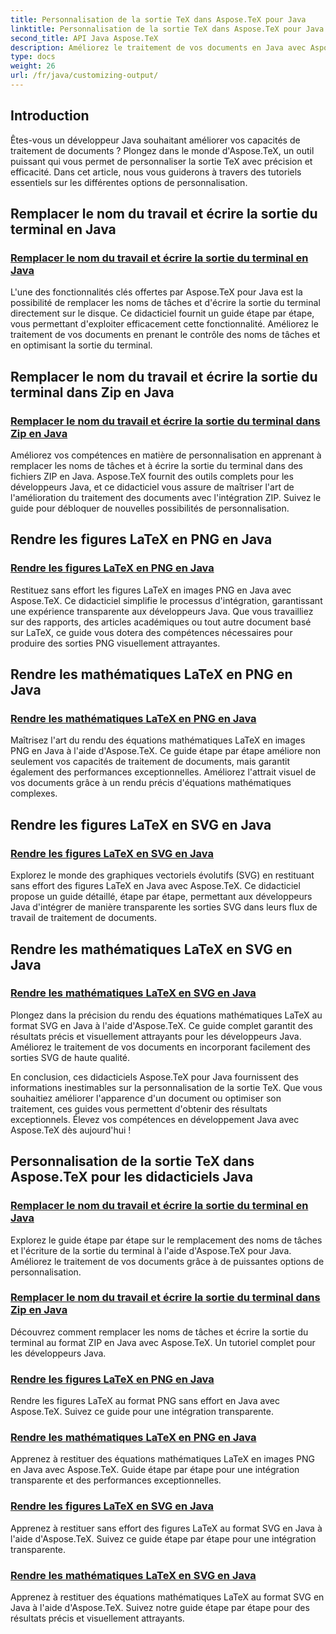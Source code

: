 ```yaml
---
title: Personnalisation de la sortie TeX dans Aspose.TeX pour Java
linktitle: Personnalisation de la sortie TeX dans Aspose.TeX pour Java
second_title: API Java Aspose.TeX
description: Améliorez le traitement de vos documents en Java avec Aspose.TeX. Explorez des guides sur le remplacement des noms de tâches, l'écriture de la sortie du terminal et le rendu transparent des chiffres et des mathématiques LaTeX au format PNG/SVG.
type: docs
weight: 26
url: /fr/java/customizing-output/
---
```

## Introduction

Êtes-vous un développeur Java souhaitant améliorer vos capacités de traitement de documents ? Plongez dans le monde d'Aspose.TeX, un outil puissant qui vous permet de personnaliser la sortie TeX avec précision et efficacité. Dans cet article, nous vous guiderons à travers des tutoriels essentiels sur les différentes options de personnalisation.

## Remplacer le nom du travail et écrire la sortie du terminal en Java

### [Remplacer le nom du travail et écrire la sortie du terminal en Java](./override-job-name-disk/)

L'une des fonctionnalités clés offertes par Aspose.TeX pour Java est la possibilité de remplacer les noms de tâches et d'écrire la sortie du terminal directement sur le disque. Ce didacticiel fournit un guide étape par étape, vous permettant d'exploiter efficacement cette fonctionnalité. Améliorez le traitement de vos documents en prenant le contrôle des noms de tâches et en optimisant la sortie du terminal.

## Remplacer le nom du travail et écrire la sortie du terminal dans Zip en Java

### [Remplacer le nom du travail et écrire la sortie du terminal dans Zip en Java](./override-job-name-zip/)

Améliorez vos compétences en matière de personnalisation en apprenant à remplacer les noms de tâches et à écrire la sortie du terminal dans des fichiers ZIP en Java. Aspose.TeX fournit des outils complets pour les développeurs Java, et ce didacticiel vous assure de maîtriser l'art de l'amélioration du traitement des documents avec l'intégration ZIP. Suivez le guide pour débloquer de nouvelles possibilités de personnalisation.

## Rendre les figures LaTeX en PNG en Java

### [Rendre les figures LaTeX en PNG en Java](./render-lafigures-png/)

Restituez sans effort les figures LaTeX en images PNG en Java avec Aspose.TeX. Ce didacticiel simplifie le processus d'intégration, garantissant une expérience transparente aux développeurs Java. Que vous travailliez sur des rapports, des articles académiques ou tout autre document basé sur LaTeX, ce guide vous dotera des compétences nécessaires pour produire des sorties PNG visuellement attrayantes.

## Rendre les mathématiques LaTeX en PNG en Java

### [Rendre les mathématiques LaTeX en PNG en Java](./render-lamath-png/)

Maîtrisez l'art du rendu des équations mathématiques LaTeX en images PNG en Java à l'aide d'Aspose.TeX. Ce guide étape par étape améliore non seulement vos capacités de traitement de documents, mais garantit également des performances exceptionnelles. Améliorez l'attrait visuel de vos documents grâce à un rendu précis d'équations mathématiques complexes.

## Rendre les figures LaTeX en SVG en Java

### [Rendre les figures LaTeX en SVG en Java](./render-lafigures-svg/)

Explorez le monde des graphiques vectoriels évolutifs (SVG) en restituant sans effort des figures LaTeX en Java avec Aspose.TeX. Ce didacticiel propose un guide détaillé, étape par étape, permettant aux développeurs Java d'intégrer de manière transparente les sorties SVG dans leurs flux de travail de traitement de documents.

## Rendre les mathématiques LaTeX en SVG en Java

### [Rendre les mathématiques LaTeX en SVG en Java](./render-lamath-svg/)

Plongez dans la précision du rendu des équations mathématiques LaTeX au format SVG en Java à l'aide d'Aspose.TeX. Ce guide complet garantit des résultats précis et visuellement attrayants pour les développeurs Java. Améliorez le traitement de vos documents en incorporant facilement des sorties SVG de haute qualité.

En conclusion, ces didacticiels Aspose.TeX pour Java fournissent des informations inestimables sur la personnalisation de la sortie TeX. Que vous souhaitiez améliorer l'apparence d'un document ou optimiser son traitement, ces guides vous permettent d'obtenir des résultats exceptionnels. Élevez vos compétences en développement Java avec Aspose.TeX dès aujourd'hui !
## Personnalisation de la sortie TeX dans Aspose.TeX pour les didacticiels Java
### [Remplacer le nom du travail et écrire la sortie du terminal en Java](./override-job-name-disk/)
Explorez le guide étape par étape sur le remplacement des noms de tâches et l'écriture de la sortie du terminal à l'aide d'Aspose.TeX pour Java. Améliorez le traitement de vos documents grâce à de puissantes options de personnalisation.
### [Remplacer le nom du travail et écrire la sortie du terminal dans Zip en Java](./override-job-name-zip/)
Découvrez comment remplacer les noms de tâches et écrire la sortie du terminal au format ZIP en Java avec Aspose.TeX. Un tutoriel complet pour les développeurs Java.
### [Rendre les figures LaTeX en PNG en Java](./render-lafigures-png/)
Rendre les figures LaTeX au format PNG sans effort en Java avec Aspose.TeX. Suivez ce guide pour une intégration transparente.
### [Rendre les mathématiques LaTeX en PNG en Java](./render-lamath-png/)
Apprenez à restituer des équations mathématiques LaTeX en images PNG en Java avec Aspose.TeX. Guide étape par étape pour une intégration transparente et des performances exceptionnelles.
### [Rendre les figures LaTeX en SVG en Java](./render-lafigures-svg/)
Apprenez à restituer sans effort des figures LaTeX au format SVG en Java à l'aide d'Aspose.TeX. Suivez ce guide étape par étape pour une intégration transparente.
### [Rendre les mathématiques LaTeX en SVG en Java](./render-lamath-svg/)
Apprenez à restituer des équations mathématiques LaTeX au format SVG en Java à l'aide d'Aspose.TeX. Suivez notre guide étape par étape pour des résultats précis et visuellement attrayants.